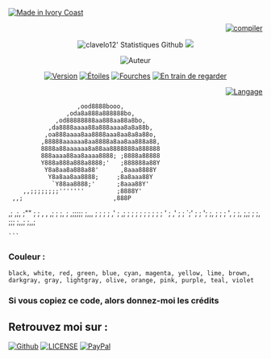 <p align="left">
<a href="#"><img title="Made in Ivory Coast" src="https://img.shields.io/badge/MADE%20IN-IVORY COAST-orange?colorA=orange&colorB=green"></a>
<p align="right">
<a href="#"><img title="compiler " src="https://img.shields.io/badge/Steph-%20Canadien-cyan?colorA=cyan&colorB=black"></a>
</p>
<p align="center">
<img alt="clavelo12' Statistiques Github" src="https://github-readme-stats.vercel.app/api?username=clavelo12&show_icons=true&include_all_commits=true&hide_border=true"/>
<img src="https://github-readme-stats.anuraghazra1.vercel.app/api/top-langs/?username=clavelo12&hide=ruby,perl&hide_border=true"/>
</p> 
<p align="center"
<a href="https://github.com/clavelo12/"><img title="Auteur" src="https://img.shields.io/badge/Auteur-Steph-red.svg?logo=github"></a>
</p>
<p align="center">
<a href="#"><img title="Version" src="https://img.shields.io/badge/Version-11-orange.svg?"></a>
<a href="https://github.com/clavelo12/clavelo12/stargazers/"><img title="Étoiles" src="https://img.shields.io/github/stars/clavelo12/clavelo12??color=orange"></a>
<a href="https://github.com/clavelo12/clavelo12/network/members"><img title="Fourches" src="https://img.shields.io/github/forks/clavelo12/clavelo12??color=red"></a>
<a href="https://github.com/clavelo12/clavelo12/watchers"><img title="En train de regarder" src="https://img.shields.io/github/watchers/clavelo12/clavelo12?label=Watchers&color=blue"></a>
<p align="right">
<a href="#"><img title="Langage" src="https://forthebadge.com/images/badges/made-with-python.svg"></a>
</p>

                       ,ood8888booo,
                    ,oda8a888a888888bo,
                 ,od88888888aa888aa88a8bo,
               ,da8888aaaa88a888aaaa8a8a88b,
              ,oa888aaaa8aa8888aaa8aa8a8a88o,
             ,88888aaaaaa8aa8888a8aa8aa888a88,
             8888a88aaaaaa8a88aa8888888a888888
             888aaaa88aa8aaaa8888; ;8888a88888
             Y888a888a888a8888;'   ;888888a88Y
              Y8a8aa8a888a88'      ,8aaa8888Y
               Y8a8aa8aa8888;     ;8a8aaa88Y
                `Y88aa8888;'      ;8aaa88Y'
        ,,;;;;;;;;'''''''         ;8888Y'
     ,,;                         ,888P
   ,;  ,;,                      ;""
  ;       ;          ,    ,    ,;
 ;  ;,    ;     ,;;;;;   ;,,,  ;
;  ; ;  ,' ;  ,;      ;  ;   ;  ;
; ;  ; ;  ;  '        ; ,'    ;  ;
`;'  ; ;  '; ;,       ; ;      ; ',
     ;  ;,  ;,;       ;  ;,     ;;;
      ;,,;             ;,,;        
 
    ```
    
### Couleur  : 
````black, white, red, green, blue, cyan, magenta, yellow, lime, brown, darkgray, gray, lightgray, olive, orange, pink, purple, teal, violet````

### Si vous copiez ce code, alors donnez-moi les crédits 
## Retrouvez moi sur :
[![Github](https://img.shields.io/badge/Github-%40Phantom--19-cyan?logo=github)](https://github.com/clavelo12)
[![LICENSE](https://img.shields.io/badge/license-MIT-lightgrey.svg?logo=License-MIT)](https://raw.githubusercontent.com/Phantom-19/yutube/master/MIT)
[![PayPal](https://img.shields.io/badge/PayPal-%20donate-green.svg?logo=paypal)](https://www.paypal.me/)
